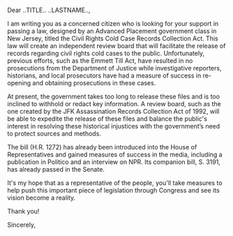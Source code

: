 ---
---
Dear ..TITLE.. ..LASTNAME..,

I am writing you as a concerned citizen who is looking for your support in passing a law, designed by an Advanced Placement government class in New Jersey, titled the Civil Rights Cold Case Records Collection Act. This law will create an independent review board that will facilitate the release of records regarding civil rights cold cases to the public. Unfortunately, previous efforts, such as the Emmett Till Act, have resulted in no prosecutions from the Department of Justice while investigative reporters, historians, and local prosecutors have had a measure of success in re-opening and obtaining prosecutions in these cases.

At present, the government takes too long to release these files and is too inclined to withhold or redact key information. A review board, such as the one created by the JFK Assassination Records Collection Act of 1992, will be able to expedite the release of these files and balance the public's interest in resolving these historical injustices with the government’s need to protect sources and methods.

The bill (H.R. 1272) has already been introduced into the House of Representatives and gained measures of success in the media, including a publication in Politico and an interview on NPR. Its companion bill, S. 3191, has already passed in the Senate.

It's my hope that as a representative of the people, you'll take measures to help push this important piece of legislation through Congress and see its vision become a reality.

Thank you!

Sincerely,
